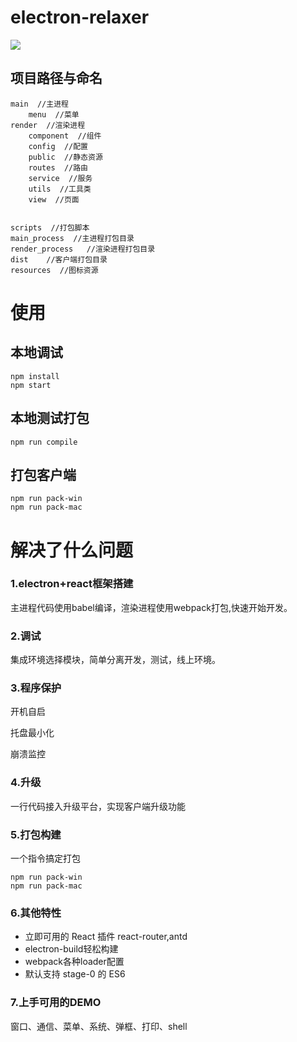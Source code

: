 # electron-relaxer

![](./capture.png)

## 项目路径与命名

```
main  //主进程
    menu  //菜单
render  //渲染进程
    component  //组件
    config  //配置
    public  //静态资源
    routes  //路由
    service  //服务
    utils  //工具类
    view  //页面

    
scripts  //打包脚本
main_process  //主进程打包目录
render_process   //渲染进程打包目录
dist    //客户端打包目录
resources  //图标资源
```

# 使用

## 本地调试

```
npm install
npm start
```

## 本地测试打包

```
npm run compile
```

## 打包客户端

```
npm run pack-win
npm run pack-mac
```

# 解决了什么问题

### 1.electron+react框架搭建

主进程代码使用babel编译，渲染进程使用webpack打包,快速开始开发。

### 2.调试

集成环境选择模块，简单分离开发，测试，线上环境。

### 3.程序保护

开机自启

托盘最小化

崩溃监控

### 4.升级

一行代码接入升级平台，实现客户端升级功能

### 5.打包构建

一个指令搞定打包

```
npm run pack-win
npm run pack-mac
```

### 6.其他特性

- 立即可用的 React 插件 react-router,antd
- electron-build轻松构建
- webpack各种loader配置
- 默认支持 stage-0 的 ES6


### 7.上手可用的DEMO

窗口、通信、菜单、系统、弹框、打印、shell